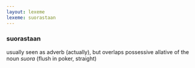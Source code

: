 ```yaml
---
layout: lexeme
lexeme: suorastaan
---
```


###  suorastaan 
usually seen as adverb (actually), but overlaps possessive allative of the noun *suora* (flush in poker, straight)

